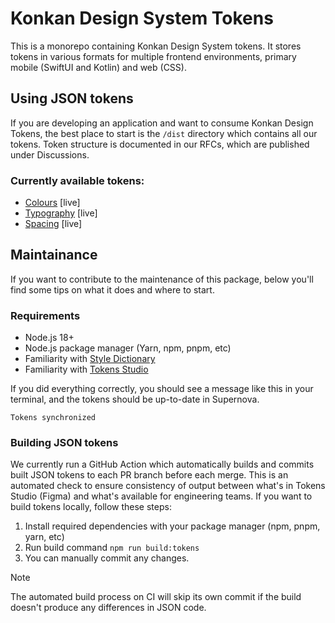 # Konkan Design System Tokens

This is a monorepo containing Konkan Design System tokens. It stores tokens in various formats for multiple frontend environments, primary mobile (SwiftUI and Kotlin) and web (CSS).

## Using JSON tokens

If you are developing an application and want to consume Konkan Design Tokens, the best place to start is the `/dist` directory which contains all our tokens. Token structure is documented in our RFCs, which are published under Discussions.

### Currently available tokens:

- [Colours](https://github.com/matthewmorek/konkan-design-system/discussions/61) [live]
- [Typography](https://github.com/matthewmorek/konkan-design-system/discussions/51) [live]
- [Spacing](https://github.com/matthewmorek/konkan-design-system/discussions/52) [live]

## Maintainance

If you want to contribute to the maintenance of this package, below you'll find some tips on what it does and where to start.

### Requirements

- Node.js 18+
- Node.js package manager (Yarn, npm, pnpm, etc)
- Familiarity with [Style Dictionary](https://amzn.github.io/style-dictionary/#/)
- Familiarity with [Tokens Studio](https://docs.tokens.studio/transforming/style-dictionary)

If you did everything correctly, you should see a message like this in your terminal, and the tokens should be up-to-date in Supernova.

```
Tokens synchronized
```

### Building JSON tokens

We currently run a GitHub Action which automatically builds and commits built JSON tokens to each PR branch before each merge. This is an automated check to ensure consistency of output between what's in Tokens Studio (Figma) and what's available for engineering teams. If you want to build tokens locally, follow these steps:

1. Install required dependencies with your package manager (npm, pnpm, yarn, etc)
2. Run build command `npm run build:tokens`
3. You can manually commit any changes.

> [!NOTE]
> The automated build process on CI will skip its own commit if the build doesn't produce any differences in JSON code.
